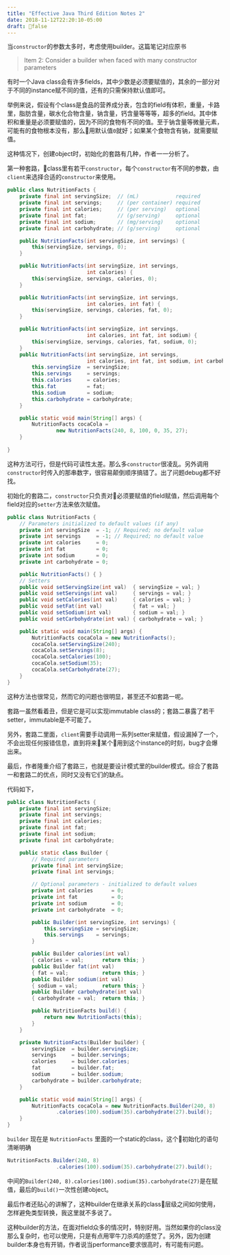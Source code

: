 ```yaml
---
title: "Effective Java Third Edition Notes 2"
date: 2018-11-12T22:20:10-05:00
draft: false
---
```


当`constructor`的参数太多时，考虑使用builder。这篇笔记对应原书

> Item 2: Consider a builder when faced with many constructor parameters

有时一个Java class会有许多fields，其中少数是必须要赋值的，其余的一部分对于不同的instance赋不同的值，还有的只需保持默认值即可。

举例来说，假设有个class是食品的营养成分表，包含的field有体积，重量，卡路里，脂肪含量，碳水化合物含量，钠含量，钙含量等等等，超多的field。其中体积和重量是必须要赋值的，因为不同的食物有不同的值。至于钠含量等微量元素，可能有的食物根本没有，那么用默认值`0`就好；如果某个食物含有钠，就需要赋值。

这种情况下，创建object时，初始化的套路有几种，作者一一分析了。

第一种套路，class里有若干`constructor`，每个`constructor`有不同的参数，由`client`来选择合适的`constructor`来使用。

```java
public class NutritionFacts {
    private final int servingSize;  // (mL)            required
    private final int servings;     // (per container) required
    private final int calories;     // (per serving)   optional
    private final int fat;          // (g/serving)     optional
    private final int sodium;       // (mg/serving)    optional
    private final int carbohydrate; // (g/serving)     optional

    public NutritionFacts(int servingSize, int servings) {
        this(servingSize, servings, 0);
    }

    public NutritionFacts(int servingSize, int servings,
                          int calories) {
        this(servingSize, servings, calories, 0);
    }

    public NutritionFacts(int servingSize, int servings,
                          int calories, int fat) {
        this(servingSize, servings, calories, fat, 0);
    }

    public NutritionFacts(int servingSize, int servings,
                          int calories, int fat, int sodium) {
        this(servingSize, servings, calories, fat, sodium, 0);
    }
    public NutritionFacts(int servingSize, int servings,
                          int calories, int fat, int sodium, int carbohydrate) {
        this.servingSize  = servingSize;
        this.servings     = servings;
        this.calories     = calories;
        this.fat          = fat;
        this.sodium       = sodium;
        this.carbohydrate = carbohydrate;
    }

    public static void main(String[] args) {
        NutritionFacts cocaCola =
                new NutritionFacts(240, 8, 100, 0, 35, 27);
    }
    
}
```

这种方法可行，但是代码可读性太差。那么多`constructor`很凌乱。另外调用`constructor`时传入的那串数字，很容易颠倒顺序搞错了。出了问题debug都不好找。

初始化的套路二，`constructor`只负责对必须要赋值的field赋值，然后调用每个field对应的`setter`方法来依次赋值。

```java
public class NutritionFacts {
    // Parameters initialized to default values (if any)
    private int servingSize  = -1; // Required; no default value
    private int servings     = -1; // Required; no default value
    private int calories     = 0;
    private int fat          = 0;
    private int sodium       = 0;
    private int carbohydrate = 0;

    public NutritionFacts() { }
    // Setters
    public void setServingSize(int val)  { servingSize = val; }
    public void setServings(int val)     { servings = val; }
    public void setCalories(int val)     { calories = val; }
    public void setFat(int val)          { fat = val; }
    public void setSodium(int val)       { sodium = val; }
    public void setCarbohydrate(int val) { carbohydrate = val; }

    public static void main(String[] args) {
        NutritionFacts cocaCola = new NutritionFacts();
        cocaCola.setServingSize(240);
        cocaCola.setServings(8);
        cocaCola.setCalories(100);
        cocaCola.setSodium(35);
        cocaCola.setCarbohydrate(27);
    }
}
```

这种方法也很常见，然而它的问题也很明显，甚至还不如套路一呢。

套路一虽然看着丑，但是它是可以实现immutable class的；套路二暴露了若干setter，immutable是不可能了。

另外，套路二里面，`client`需要手动调用一系列setter来赋值，假设漏掉了一个，不会出现任何报错信息，直到将来某个用到这个instance的时刻，bug才会爆出来。

最后，作者隆重介绍了套路三，也就是要设计模式里的builder模式。综合了套路一和套路二的优点，同时又没有它们的缺点。

代码如下，

```java
public class NutritionFacts {
    private final int servingSize;
    private final int servings;
    private final int calories;
    private final int fat;
    private final int sodium;
    private final int carbohydrate;

    public static class Builder {
        // Required parameters
        private final int servingSize;
        private final int servings;

        // Optional parameters - initialized to default values
        private int calories      = 0;
        private int fat           = 0;
        private int sodium        = 0;
        private int carbohydrate  = 0;

        public Builder(int servingSize, int servings) {
            this.servingSize = servingSize;
            this.servings    = servings;
        }

        public Builder calories(int val)
        { calories = val;      return this; }
        public Builder fat(int val)
        { fat = val;           return this; }
        public Builder sodium(int val)
        { sodium = val;        return this; }
        public Builder carbohydrate(int val)
        { carbohydrate = val;  return this; }

        public NutritionFacts build() {
            return new NutritionFacts(this);
        }
    }

    private NutritionFacts(Builder builder) {
        servingSize  = builder.servingSize;
        servings     = builder.servings;
        calories     = builder.calories;
        fat          = builder.fat;
        sodium       = builder.sodium;
        carbohydrate = builder.carbohydrate;
    }

    public static void main(String[] args) {
        NutritionFacts cocaCola = new NutritionFacts.Builder(240, 8)
                .calories(100).sodium(35).carbohydrate(27).build();
    }
}
```

`builder` 现在是 `NutritionFacts` 里面的一个static的class，这个初始化的语句清晰明确 

```java
NutritionFacts.Builder(240, 8)
                .calories(100).sodium(35).carbohydrate(27).build();
```

中间的`Builder(240, 8).calories(100).sodium(35).carbohydrate(27)`是在赋值，最后的`build()`一次性创建object。

最后作者还贴心的讲解了，这种builder在继承关系的class层级之间如何使用，怎样避免类型转换，我这里就不多说了。

这种builder的方法，在面对field众多的情况时，特别好用。当然如果你的class没那么复杂时，也可以使用，只是有点用宰牛刀杀鸡的感觉了。另外，因为创建builder本身也有开销，作者说当performance要求很高时，有可能有问题。